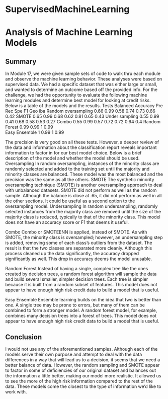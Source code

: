 # SupervisedMachineLearning

# Analysis of Machine Learning Models

## Summary
In Module 17, we were given sample sets of code to walk thru each module and observe the machine learning behavior. These analyses were based on supervised data. We had a specific dataset that was either large or small, and wanted to determine an outcome based off the provided info. 
For the challenge, we had the opportunity to evaluate the following machine learning modules and determine best model for looking at credit risks. Below is a table of the models and the results. 
Tests	Balanced Accuracy	Pre	Rec	Spe	F1	Geo	iba
Random oversampling	0.66	0.99	0.58	0.74	0.73	0.66	0.42
SMOTE	0.65	0.99	0.68	0.62	0.81	0.65	0.43
Under sampling	0.55	0.99	0.41	0.68	0.58	0.53	0.27
Combo	0.55	0.99	0.57	0.72	0.72	0.64	0.4
Random Forest	0.99	0.99	1	 	0.99	 	 
Easy Ensemble	1	0.99	1	 	0.99	 	 

The precision is very good on all these tests. However, a deeper review of the data and information about the classification report reveals important information to factor in for our best model choice. Below is a brief description of the model and whether the model should be used. 
Oversampling
In random oversampling, instances of the minority class are randomly selected and added to the training set until the majority and minority classes are balanced.  These model was the most balanced and the precision was the same as all the others. 
SMOTE
The synthetic minority oversampling technique (SMOTE) is another oversampling approach to deal with unbalanced datasets. SMOTE did not perform as well as the random sample. Although the balance is close at .65, it did not perform as well in all the other sections. It could be useful as a second option to the oversampling model. 
Undersampling
In random undersampling, randomly selected instances from the majority class are removed until the size of the majority class is reduced, typically to that of the minority class. This model does not have an accuracy score or F1 that deems it useful. 

Combo
Combo or SMOTEENN is applied, instead of SMOTE. As with SMOTE, the minority class is oversampled; however, an undersampling step is added, removing some of each class’s outliers from the dataset. The result is that the two classes are separated more cleanly. Although this process cleaned up the data significantly, the accuracy dropped significantly as well. This drop in accuracy deems the model unusable. 

Random Forest
Instead of having a single, complex tree like the ones created by decision trees, a random forest algorithm will sample the data and build several smaller, simpler decision trees. Each tree is simpler because it is built from a random subset of features. This model does not appear to have enough high risk credit data to build a model that is useful. 

Easy Ensemble
Ensemble learning builds on the idea that two is better than one. A single tree may be prone to errors, but many of them can be combined to form a stronger model. A random forest model, for example, combines many decision trees into a forest of trees. This model does not appear to have enough high risk credit data to build a model that is useful.

## Conclusion
I would not use any of the aforementioned samples. Although each of the models serve their own purpose and attempt to deal with the data differences in a way that will lead us to a decision, it seems that we need a better balance of data. 
However, the random sampling and SMOTE appear to factor in some of deficiencies of our original dataset and balances out the information a little better, making our model more realistic. It allowed us to see the more of the high risk information compared to the rest of the data. These models come the closest to the type of information we’d like to work with. 
